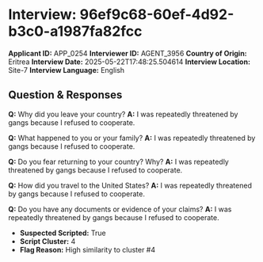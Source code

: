 # Interview: 96ef9c68-60ef-4d92-b3c0-a1987fa82fcc
**Applicant ID:** APP_0254
**Interviewer ID:** AGENT_3956
**Country of Origin:** Eritrea
**Interview Date:** 2025-05-22T17:48:25.504614
**Interview Location:** Site-7
**Interview Language:** English

## Question & Responses

**Q:** Why did you leave your country?
**A:** I was repeatedly threatened by gangs because I refused to cooperate.

**Q:** What happened to you or your family?
**A:** I was repeatedly threatened by gangs because I refused to cooperate.

**Q:** Do you fear returning to your country? Why?
**A:** I was repeatedly threatened by gangs because I refused to cooperate.

**Q:** How did you travel to the United States?
**A:** I was repeatedly threatened by gangs because I refused to cooperate.

**Q:** Do you have any documents or evidence of your claims?
**A:** I was repeatedly threatened by gangs because I refused to cooperate.

- **Suspected Scripted:** True
- **Script Cluster:** 4
- **Flag Reason:** High similarity to cluster #4